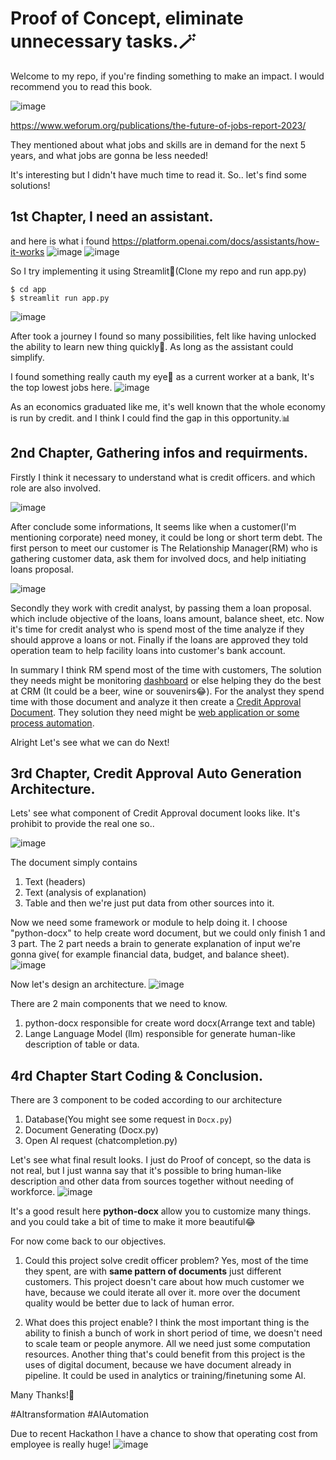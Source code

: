 # Proof of Concept, eliminate unnecessary tasks.🪄

Welcome to my repo, if you're finding something to make an impact. I would recommend you to read this book.

![image](https://github.com/Mueangapi/I-m-gonna-disrupt-my-job-the-series-inspired-by-WEF-Future-of-jobs-doc./assets/104725034/27e7906e-c430-4c00-b084-bd1fa7c47700)

https://www.weforum.org/publications/the-future-of-jobs-report-2023/

They mentioned about what jobs and skills are in demand for the next 5 years, and what jobs are gonna be less needed!

It's interesting but I didn't have much time to read it. So.. let's find some solutions!

## 1st Chapter, I need an assistant.
and here is what i found https://platform.openai.com/docs/assistants/how-it-works
![image](https://github.com/Mueangapi/I-m-gonna-disrupt-my-job-the-series-inspired-by-WEF-Future-of-jobs-doc./assets/104725034/32b13a94-19b6-435d-9b45-1ba4c530d047)
![image](https://github.com/Mueangapi/I-m-gonna-disrupt-my-job-the-series-inspired-by-WEF-Future-of-jobs-doc./assets/104725034/c21a7413-8378-41ba-aadf-5f8a91095790)

So I try implementing it using Streamlit🍁(Clone my repo and run app.py)
```
$ cd app
$ streamlit run app.py
```
![image](https://github.com/Mueangapi/I-m-gonna-disrupt-my-job-the-series-inspired-by-WEF-Future-of-jobs-doc./assets/104725034/cf238f34-ad9a-487a-b5d5-0e4b1b9d2a05)

After took a journey I found so many possibilities, felt like having unlocked the ability to learn new thing quickly📖. As long as the assistant could simplify.

I found something really cauth my eye👀 as a current worker at a bank, It's the top lowest jobs here.
![image](https://github.com/Mueangapi/I-m-gonna-disrupt-my-job-the-series-inspired-by-WEF-Future-of-jobs-doc./assets/104725034/1967db26-9fa9-4ff3-b1ee-e58f9c7a04ac)

As an economics graduated like me, it's well known that the whole economy is run by credit. and I think I could find the gap in this opportunity.📊

## 2nd Chapter, Gathering infos and requirments.
 Firstly I think it necessary to understand what is credit officers. and which role are also involved.

 ![image](https://github.com/Mueangapi/AI-Automation/assets/104725034/102fd307-e44f-4f1c-bea8-6936279febb2)

 After conclude some informations, It seems like when a customer(I'm mentioning corporate) need money, it could be long or short term debt. The first person to meet our customer is The Relationship Manager(RM) who is gathering customer data, ask them for involved docs, and help initiating loans proposal.

 ![image](https://github.com/Mueangapi/AI-Automation/assets/104725034/656ab816-30e4-43d2-82c4-70687e83a892)

 Secondly they work with credit analyst, by passing them a loan proposal. which include objective of the loans, loans amount, balance sheet, etc. Now it's time for credit analyst who is spend most of the time analyze if they should approve a loans or not. Finally if the loans are approved they told operation team to help facility loans into customer's bank account.

 In summary I think RM spend most of the time with customers, The solution they needs might be monitoring <ins>dashboard</ins> or else helping they do the best at CRM (It could be a beer, wine or souvenirs😂). For the analyst they spend time with those document and analyze it then create a <ins>Credit Approval Document</ins>. They solution they need might be <ins>web application or some process automation</ins>.

 Alright Let's see what we can do Next!

 ## 3rd Chapter, Credit Approval Auto Generation Architecture.
 
Lets' see what component of Credit Approval document looks like. It's prohibit to provide the real one so..

![image](https://github.com/Mueangapi/AI-Automation/assets/104725034/7cf9c3e5-6257-4d66-b9d4-c77fc18d2dd1)

The document simply contains 
1. Text (headers)
2. Text (analysis of explanation)
3. Table
and then we're just put data from other sources into it. 

Now we need some framework or module to help doing it. I choose "python-docx" to help create word document, but we could only finish 1 and 3 part. The 2 part needs a brain to generate explanation of input we're gonna give( for example financial data, budget, and balance sheet). 
![image](https://github.com/Mueangapi/AI-Automation/assets/104725034/6884a6eb-4b85-43ea-91e7-d6124524f006)

Now let's design an architecture.
![image](https://github.com/Mueangapi/AI-Automation/assets/104725034/0027b0c2-996c-4436-bfdf-8ddcfcd4267f)

There are 2 main components that we need to know.
1. python-docx responsible for create word docx(Arrange text and table)
2. Lange Language Model (llm) responsible for generate human-like description of table or data.

## 4rd Chapter Start Coding & Conclusion.
There are 3 component to be coded according to our architecture 
1. Database(You might see some request in ``` Docx.py ```)
2. Document Generating (Docx.py)
3. Open AI request (chatcompletion.py)

Let's see what final result looks. I just do Proof of concept, so the data is not real, but I just wanna say that it's possible to bring human-like description and other data from sources together without needing of workforce. 
![image](https://github.com/Mueangapi/AI-Automation/assets/104725034/5086c8ec-b045-49b8-b65f-87c641ba2d8d)

It's a good result here **python-docx** allow you to customize many things. and you could take a bit of time to make it more beautiful😂

For now come back to our objectives.
1. Could this project solve credit officer problem?
   Yes, most of the time they spent, are with **same pattern of documents** just different customers. This project doesn't care about how much customer we have, because we could iterate all over it. more over the document quality would be better due to lack of human error.

2. What does this project enable?
   I think the most important thing is the ability to finish a bunch of work in short period of time, we doesn't need to scale team or people anymore. All we need just some computation resources. Another thing that's could benefit from this project is the uses of digital document, because we have document already in pipeline. It could be used in analytics or training/finetuning some AI.

Many Thanks!🫶

#AItransformation #AIAutomation 

Due to recent Hackathon I have a chance to show that operating cost from employee is really huge!
![image](https://github.com/Mueangapi/AI-Paperwork-Automation/assets/104725034/4cbcd67a-a699-4c5d-8895-4e13e544467f)

